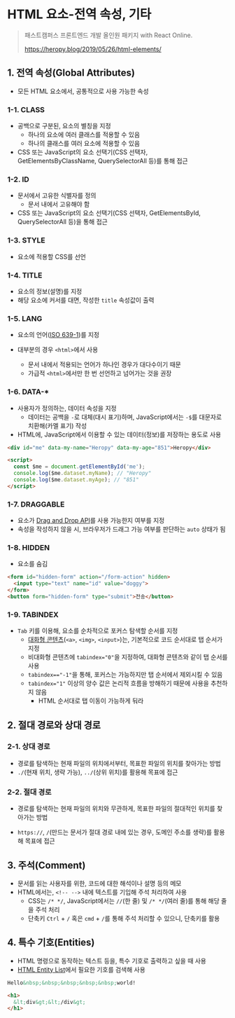 # HTML 요소-전역 속성, 기타

> 패스트캠퍼스 프론트엔드 개발 올인원 패키지 with React Online. 
>
> https://heropy.blog/2019/05/26/html-elements/



## 1. 전역 속성(Global Attributes)

- 모든 HTML 요소에서, 공통적으로 사용 가능한 속성



### 1-1. CLASS

- 공백으로 구분된, 요소의 별칭을 지정
  - 하나의 요소에 여러 클래스를 적용할 수 있음
  - 하나의 클래스를 여러 요소에 적용할 수 있음
- CSS 또는 JavaScript의 요소 선택기(CSS 선택자, GetElementsByClassName, QuerySelectorAll 등)를 통해 접근



### 1-2. ID

- 문서에서 고유한 식별자를 정의
  - 문서 내에서 고유해야 함
- CSS 또는 JavaScript의 요소 선택기(CSS 선택자, GetElementsById, QuerySelectorAll 등)을 통해 접근



### 1-3. STYLE

- 요소에 적용할 CSS를 선언



### 1-4. TITLE

- 요소의 정보(설명)를 지정
- 해당 요소에 커서를 대면, 작성한 `title` 속성값이 출력



### 1-5. LANG

- 요소의 언어([ISO 639-1](https://ko.wikipedia.org/wiki/ISO_639-1_%EC%BD%94%EB%93%9C_%EB%AA%A9%EB%A1%9D))를 지정

- 대부분의 경우 `<html>`에서 사용
  - 문서 내에서 적용되는 언어가 하나인 경우가 대다수이기 때문
  - 가급적 `<html>`에서만 한 번 선언하고 넘어가는 것을 권장



### 1-6. DATA-*

- 사용자가 정의하는, 데이터 속성을 지정
  - 데이터는 공백을 `-`로 대체(대시 표기)하며, JavaScript에서는 `-$`를 대문자로 치환해(카멜 표기) 작성
- HTML에, JavaScript에서 이용할 수 있는 데이터(정보)를 저장하는 용도로 사용

```html
<div id="me" data-my-name="Heropy" data-my-age="851">Heropy</div>

<script>
  const $me = document.getElementById('me');
  console.log($me.dataset.myName); // "Heropy"
  console.log($me.dataset.myAge); // "851"
</script>
```



### 1-7. DRAGGABLE

- 요소가 [Drag and Drop API](https://developer.mozilla.org/en-US/docs/Web/API/HTML_Drag_and_Drop_API)를 사용 가능한지 여부를 지정
- 속성을 작성하지 않을 시, 브라우저가 드래그 가능 여부를 판단하는 `auto` 상태가 됨



### 1-8. HIDDEN

- 요소를 숨김

```html
<form id="hidden-form" action="/form-action" hidden>
  <input type="text" name="id" value="doggy">
</form>
<button form="hidden-form" type="submit">전송</button>
```



### 1-9. TABINDEX

- `Tab` 키를 이용해, 요소를 순차적으로 포커스 탐색할 순서를 지정
  - [대화형 콘텐츠](https://developer.mozilla.org/ko/docs/Web/Guide/HTML/Content_categories#%EB%8C%80%ED%99%94%ED%98%95_%EC%BD%98%ED%85%90%EC%B8%A0)(`<a>`, `<img>`, `<input>`)는, 기본적으로 코드 순서대로 탭 순서가 지정
  - 비대화형 콘텐츠에 `tabindex="0"`을 지정하여, 대화형 콘텐츠와 같이 탭 순서를 사용
  - `tabindex=="-1"`을 통해, 포커스는 가능하지만 탭 순서에서 제외시킬 수 있음
  - `tabindex="1"` 이상의 양수 값은 논리적 흐름을 방해하기 때문에 사용을 추천하지 않음
    - HTML 순서대로 탭 이동이 가능하게 둬라



## 2. 절대 경로와 상대 경로

### 2-1. 상대 경로

- 경로를 탐색하는 현재 파일의 위치에서부터, 목표한 파일의 위치를 찾아가는 방법
- `./`(현재 위치, 생략 가능), `../`(상위 위치)를 활용해 목표에 접근



### 2-2. 절대 경로

- 경로를 탐색하는 현재 파일의 위치와 무관하게, 목표한 파일의 절대적인 위치를 찾아가는 방법

- `https://`, `/`(만드는 문서가 절대 경로 내에 있는 경우, 도메인 주소를 생략)를 활용해 목표에 접근



## 3. 주석(Comment)

- 문서를 읽는 사용자를 위한, 코드에 대한 해석이나 설명 등의 메모
- HTML에서는, `<!-- -->` 내에 텍스트를 기입해 주석 처리하여 사용
  - CSS는 `/* */`, JavaScript에서는 `//`(한 줄) 및 `/* */`(여러 줄)를 통해 해당 줄을 주석 처리
  - 단축키 `Ctrl` + `/` 혹은 `cmd` + `/`를 통해 주석 처리할 수 있으니, 단축키를 활용 



## 4. 특수 기호(Entities)

- HTML 명령으로 동작하는 텍스트 등을, 특수 기호로 출력하고 싶을 때 사용
- [HTML Entity List](https://www.freeformatter.com/html-entities.html)에서 필요한 기호를 검색해 사용

```html
Hello&nbsp;&nbsp;&nbsp;&nbsp;&nbsp;world!

<h1>
  &lt;div&gt;&lt;/div&gt;
</h1>
```

